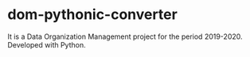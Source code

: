 # dom-pythonic-converter
It is a Data Organization Management project for the period 2019-2020. Developed with Python.
